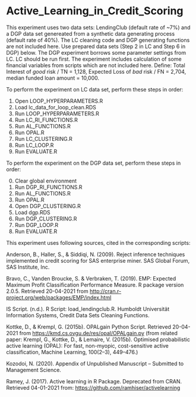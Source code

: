 # Active_Learning_in_Credit_Scoring

This experiment uses two data sets: LendingClub (default rate of ~7%) and a DGP data set genereated from a synthetic data generating process (default rate of 40%). The LC cleaning code and DGP generating functions are not included here. Use prepared data sets (Step 2 in LC and Step 6 in DGP) below. The DGP experiment borrows some parameter settings from LC. LC should be run first. The experiment includes calculation of some financial variables from scripts which are not included here. Define: Total Interest of *good* risk / TN = 1,128, Expected Loss of *bad* risk / FN = 2,704, median funded loan amount = 10,000.

To perform the experiment on LC data set, perform these steps in order:

1. Open LOOP_HYPERPARAMETERS.R
2. Load lc_data_for_loop_clean.RDS
3. Run LOOP_HYPERPARAMETERS.R
4. Run LC_RI_FUNCTIONS.R
5. Run AL_FUNCTIONS.R
6. Run OPAL.R
7. Run LC_CLUSTERING.R
8. Run LC_LOOP.R
9. Run EVALUATE.R

To perform the experiment on the DGP data set, perform these steps in order:

0. Clear global environment
1. Run DGP_RI_FUNCTIONS.R
2. Run AL_FUNCTIONS.R
3. Run OPAL.R
4. Open DGP_CLUSTERING.R
5. Load dgp.RDS
6. Run DGP_CLUSTERING.R
7. Run DGP_LOOP.R
8. Run EVALUATE.R

This experiment uses following sources, cited in the corresponding scripts:

Anderson, B., Haller, S., & Siddiqi, N. (2009). Reject inference techniques implemented in credit scoring for SAS enterprise miner. 
SAS Global Forum, SAS Institute, Inc. 

Bravo, C., Vanden Broucke, S. & Verbraken, T. (2019). EMP: Expected Maximum Profit Classification Performance Measure. R package version 2.0.5. Retrieved 20-04-2021 from  http://cran.r-project.org/web/packages/EMP/index.html

IS Script. (n.d.). R Script: load_lendingclub.R. Humboldt Universität Information Systems, Credit Data Sets Cleaning Functions.

Kottke, D., & Krempl, G. (2015b). OPALgain Python Script. Retrieved 20-04-2021 from https://kmd.cs.ovgu.de/res/opal/OPALgain.py  (from related paper:
Krempl, G., Kottke, D., & Lemaire, V. (2015b). Optimised probabilistic active learning (OPAL):  For fast, non-myopic, cost-sensitive active classification, Machine Learning, 100(2–3), 449–476.)

Kozodoi, N. (2020). Appendix of Unpublished Manuscript – Submitted to Management Science.

Ramey, J. (2017). Active learning in R Package. Deprecated from CRAN. Retrieved 04-01-2021 from: https://github.com/ramhiser/activelearning

